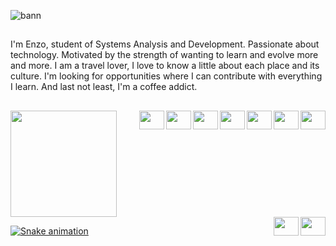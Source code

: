 ![bann](https://user-images.githubusercontent.com/113648168/194182028-b7b98874-0953-4af6-ac73-c88cd777eebe.png)
##

 I'm Enzo, student of Systems Analysis and Development. Passionate about technology. Motivated by the strength of wanting to learn and evolve more and more. I am a travel lover, I love to know a little about each place and its culture. I'm looking for opportunities where I can contribute with everything I learn. And last not least, I'm a coffee addict. 
</div>

##

<div>
  <a href="https://github.com/enzo-rafael-souza">    
  <img height="170em" src="https://github-readme-stats.vercel.app/api?username=enzo-rafael-souza&show_icons=true&theme=tokyonight&include_all_commits=true&count_private=true"/>
  <img align="right" height="30" width="40" src="https://cdn.jsdelivr.net/gh/devicons/devicon/icons/javascript/javascript-original.svg">
  <img align="right" height="30" width="40" src="https://cdn.jsdelivr.net/gh/devicons/devicon/icons/github/github-original.svg">
  <img align="right" height="30" width="40" src="https://cdn.jsdelivr.net/gh/devicons/devicon/icons/git/git-original.svg">
  <img align="right" height="30" width="40" src="https://cdn.jsdelivr.net/gh/devicons/devicon/icons/python/python-original.svg">
  <img align="right" height="30" width="40" src="https://cdn.jsdelivr.net/gh/devicons/devicon/icons/figma/figma-original.svg">
  <img align="right" height="30" width="40" src="https://cdn.jsdelivr.net/gh/devicons/devicon/icons/canva/canva-original.svg">
  <img align="right" height="30" width="40" src="https://cdn.jsdelivr.net/gh/devicons/devicon/icons/bootstrap/bootstrap-original.svg">
  <img align="right" height="30" width="40" src="https://cdn.jsdelivr.net/gh/devicons/devicon/icons/css3/css3-original.svg">
  <img align="right" height="30" width="40" src="https://cdn.jsdelivr.net/gh/devicons/devicon/icons/html5/html5-original.svg">
  
 ![Snake animation](https://github.com/enzo-rafael-souza/enzo-rafael-souza/blob/output/github-contribution-grid-snake.svg) 
  
  
  
  
  
  </a>
</div>
<div>

 ##
    
 

<!--
**enzo-rafael-souza/enzo-rafael-souza** is a ✨ _special_ ✨ repository because its `README.md` (this file) appears on your GitHub profile.

Here are some ideas to get you started:

- 🔭 I’m currently working on ...
- 🌱 I’m currently learning ...
- 👯 I’m looking to collaborate on ...
- 🤔 I’m looking for help with ...
- 💬 Ask me about ...
- 📫 How to reach me: ...
- 😄 Pronouns: ...
- ⚡ Fun fact: ...
-->
